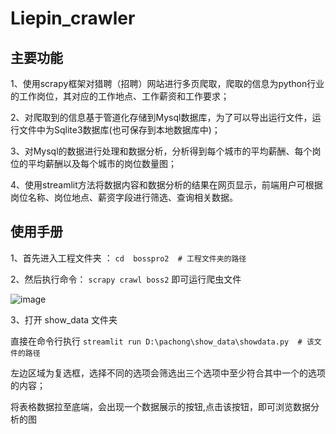 # Liepin_crawler
## 主要功能
1、使用scrapy框架对猎聘（招聘）网站进行多页爬取，爬取的信息为python行业的工作岗位，其对应的工作地点、工作薪资和工作要求；

2、对爬取到的信息基于管道化存储到Mysql数据库，为了可以导出运行文件，运行文件中为Sqlite3数据库(也可保存到本地数据库中)；

3、对Mysql的数据进行处理和数据分析，分析得到每个城市的平均薪酬、每个岗位的平均薪酬以及每个城市的岗位数量图；

4、使用streamlit方法将数据内容和数据分析的结果在网页显示，前端用户可根据岗位名称、岗位地点、薪资字段进行筛选、查询相关数据。


## 使用手册
1、首先进入工程文件夹 ： `cd  bosspro2  # 工程文件夹的路径`

2、然后执行命令：  `scrapy crawl boss2`  即可运行爬虫文件 

![image](https://user-images.githubusercontent.com/81425936/204834916-9dcf9838-3e08-4dab-b63b-c8d24acd5521.png)

3、打开 show_data 文件夹

  直接在命令行执行 `streamlit run D:\pachong\show_data\showdata.py  # 该文件的路径`

左边区域为复选框，选择不同的选项会筛选出三个选项中至少符合其中一个的选项的内容；

将表格数据拉至底端，会出现一个数据展示的按钮,点击该按钮，即可浏览数据分析的图

  
